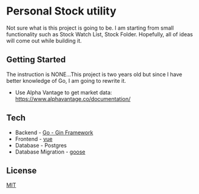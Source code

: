 # Personal Stock utility
Not sure what is this project is going to be. I am starting from small functionality such as Stock Watch List, Stock Folder.
Hopefully, all of ideas will come out while building it.

## Getting Started
The instruction is NONE...This project is two years old but since I have better knowledge of Go, I am going to rewrite it.
- Use Alpha Vantage to get market data: https://www.alphavantage.co/documentation/

## Tech
- Backend - [Go - Gin Framework](https://github.com/gin-gonic/gin)
- Frontend - [vue](https://vuejs.org/)
- Database - Postgres
- Database Migration - [goose](https://github.com/pressly/goose)

## License
[MIT](https://opensource.org/licenses/MIT)